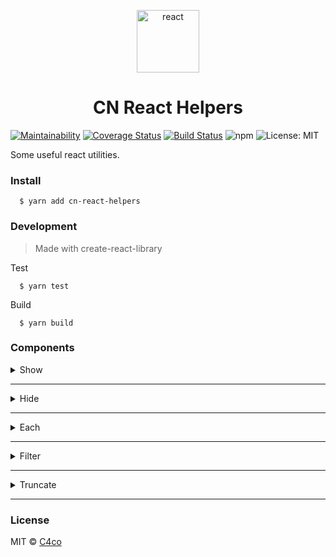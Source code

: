 <p align="center">
  <img alt="react" src="https://i.imgur.com/DrE0cgt.png" width="100" />
</p>

<h1 align="center">
  CN React Helpers
</h1>

[![Maintainability](https://api.codeclimate.com/v1/badges/35fba2716be7a4167258/maintainability)](https://codeclimate.com/github/C4co/cn-react-helpers/maintainability)
[![Coverage Status](https://coveralls.io/repos/github/C4co/cn-react-helpers/badge.svg?branch=master&service=github)](https://coveralls.io/github/C4co/cn-react-helpers?branch=master)
[![Build Status](https://www.travis-ci.com/C4co/cn-react-helpers.svg?branch=master)](https://www.travis-ci.com/C4co/cn-react-helpers)
![npm](https://img.shields.io/npm/v/cn-react-helpers?color=green)
![License: MIT](https://img.shields.io/badge/License-MIT-blue.svg)

Some useful react utilities.

### Install
```
  $ yarn add cn-react-helpers
```

### Development

> Made with create-react-library

Test
```
  $ yarn test
```

Build
```
  $ yarn build
```

### Components

<details>
  <summary> Show </summary>

  ```js
  import { Show } from "cn-react-helpers"

  function App(){
    return (
      <Show if={true}>
        <h1> hello world! <h1/>
      </Show>
    )
  }
  ```
  ```if``` - *boolean* - condition to show the component
</details>


----

<details>
  <summary> Hide </summary>

  ```js
  import { Hide } from "cn-react-helpers"

  function App(){
    return (
      <Hide if={true}>
        <h1> hello world! <h1/>
      </Hide>
    )
  }
  ```
  ```if``` - *boolean* - condition to hide the component
</details>

---

<details>
  <summary> Each </summary>

  ```js
  import { Each } from "cn-react-helpers"

  function App(){
    return (
      <Each items={["first", "second", "third"]}>
        {(item, index) => (
          <h1>
            {index}-{item}
          </h1>
        )}
      </Each>
    )
  }
  ```
  ```items``` - *array* - iterate items

  ```children``` - *function(index, item, arr)* - returns items
</details>

----

<details>
  <summary> Filter </summary>

  ```js
  import { Filter } from "cn-react-helpers"

  function App(){
    return (
      <Filter items={[1, 2, 3]} if={item => item > 1}>
        {(item, index) => (
          <h1>
            {index}-{item}
          </h1>
        )}
      </Filter>
    )
  }
  ```
  ```items``` - *array* - filtable elements

  ```children``` - *function(index, item, arr)* - returns filtered elements
</details>

----

<details>
  <summary> Truncate </summary>

  ```js
  import { Truncate } from "cn-react-helpers"

  function App(){
    return (
      <Truncate size={3} end="...">
        Hello world
      </Truncate>
    )
  }
  ```
  ```size``` - *number* - string length

  ```end``` - *string* - custom end of string
</details>

----

### License

MIT © [C4co](https://github.com/C4co)
